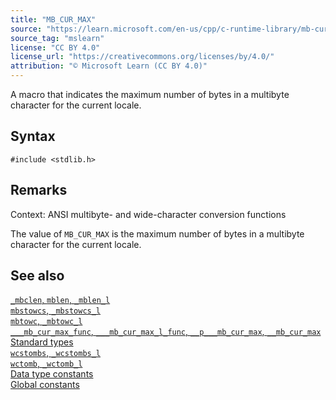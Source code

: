 ```yaml
---
title: "MB_CUR_MAX"
source: "https://learn.microsoft.com/en-us/cpp/c-runtime-library/mb-cur-max?view=msvc-170"
source_tag: "mslearn"
license: "CC BY 4.0"
license_url: "https://creativecommons.org/licenses/by/4.0/"
attribution: "© Microsoft Learn (CC BY 4.0)"
---
```

A macro that indicates the maximum number of bytes in a multibyte character for the current locale.

## Syntax

```
#include <stdlib.h>
```

## Remarks

Context: ANSI multibyte- and wide-character conversion functions

The value of `MB_CUR_MAX` is the maximum number of bytes in a multibyte character for the current locale.

## See also

[`_mbclen`, `mblen`, `_mblen_l`](https://learn.microsoft.com/en-us/cpp/c-runtime-library/reference/mbclen-mblen-mblen-l?view=msvc-170)  
[`mbstowcs`, `_mbstowcs_l`](https://learn.microsoft.com/en-us/cpp/c-runtime-library/reference/mbstowcs-mbstowcs-l?view=msvc-170)  
[`mbtowc`, `_mbtowc_l`](https://learn.microsoft.com/en-us/cpp/c-runtime-library/reference/mbtowc-mbtowc-l?view=msvc-170)  
[`___mb_cur_max_func`, `___mb_cur_max_l_func`, `__p___mb_cur_max`, `__mb_cur_max`](https://learn.microsoft.com/en-us/cpp/c-runtime-library/mb-cur-max-func-mb-cur-max-l-func-p-mb-cur-max-mb-cur-max?view=msvc-170)  
[Standard types](https://learn.microsoft.com/en-us/cpp/c-runtime-library/standard-types?view=msvc-170)  
[`wcstombs`, `_wcstombs_l`](https://learn.microsoft.com/en-us/cpp/c-runtime-library/reference/wcstombs-wcstombs-l?view=msvc-170)  
[`wctomb`, `_wctomb_l`](https://learn.microsoft.com/en-us/cpp/c-runtime-library/reference/wctomb-wctomb-l?view=msvc-170)  
[Data type constants](https://learn.microsoft.com/en-us/cpp/c-runtime-library/data-type-constants?view=msvc-170)  
[Global constants](https://learn.microsoft.com/en-us/cpp/c-runtime-library/global-constants?view=msvc-170)